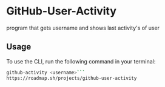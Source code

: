 # GitHub-User-Activity
program that gets username and shows last activity's of user

## Usage

To use the CLI, run the following command in your terminal:

```bash
github-activity <username>```
https://roadmap.sh/projects/github-user-activity